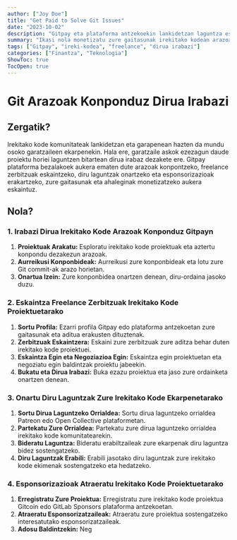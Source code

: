 ```yaml
---
author: ["Joy Doe"]
title: "Get Paid to Solve Git Issues"
date: "2023-10-02"
description: "Gitpay eta plataforma antzekoekin lankidetzan laguntza eskatuz eta proiektuetara ekarpenak eginez diru irabazteko gida bat."
summary: "Ikasi nola monetizatu zure gaitasunak irekitako kodean arazoak konponduz, freelance zerbitzuak eskainiz, diru laguntzak onartuz eta esponsorizazioak jasotuz Gitpay eta beste plataforma batzuetan."
tags: ["Gitpay", "ireki-kodea", "freelance", "dirua irabazi"]
categories: ["Finantza", "Teknologia"]
ShowToc: true
TocOpen: true
---
```


# Git Arazoak Konponduz Dirua Irabazi

## Zergatik?

Irekitako kode komunitateak lankidetzan eta garapenean hazten da mundu osoko garatzaileen ekarpenekin. Hala ere, garatzaile askok ezezagun daude proiektu horiei laguntzen bitartean dirua irabaz dezakete ere. Gitpay plataforma bezalakoek aukera ematen dute arazoak konpontzeko, freelance zerbitzuak eskaintzeko, diru laguntzak onartzeko eta esponsorizazioak erakartzeko, zure gaitasunak eta ahaleginak monetizatzeko aukera eskaintuz.

## Nola?

### 1. Irabazi Dirua Irekitako Kode Arazoak Konponduz Gitpayn

1. **Proiektuak Arakatu:** Esploratu irekitako kode proiektuak eta aztertu konpondu dezakezun arazoak.
2. **Aurreikusi Konponbideak:** Aurreikusi zure konponbideak eta lotu zure Git commit-ak arazo horietan.
3. **Onartua Izein:** Zure konponbidea onartzen denean, diru-ordaina jasoko duzu.

### 2. Eskaintza Freelance Zerbitzuak Irekitako Kode Proiektuetarako

1. **Sortu Profila:** Ezarri profila Gitpay edo plataforma antzekoetan zure gaitasunak eta aditua erakusten dituztenak.
2. **Zerbitzuak Eskaintzera:** Eskaini zure zerbitzuak zure aditza behar duten irekitako kode proiektuei.
3. **Eskaintza Egin eta Negoziazioa Egin:** Eskaintza egin proiektuetan eta negoziatu egin baldintzak proiektu jabeekin.
4. **Bukatu eta Dirua Irabazi:** Buka ezazu proiektua eta jaso zure ordainketa onartzen denean.

### 3. Onartu Diru Laguntzak Zure Irekitako Kode Ekarpenetarako

1. **Sortu Dirua Laguntzeko Orrialdea:** Sortu dirua laguntzeko orrialdea Patreon edo Open Collective plataformetan.
2. **Partekatu Zure Orrialdea:** Partekatu zure dirua laguntzeko orrialdea irekitako kode komunitatearekin.
3. **Bideratu Laguntza:** Bideratu erabiltzaileak zure ekarpenak diru laguntza bidez sostengatzeko.
4. **Diru Laguntzak Erabili:** Erabili jasotako diru laguntzak zure irekitako kode ekimenak sostengatzeko eta hedatzeko.

### 4. Esponsorizazioak Atraeratu Irekitako Kode Proiektuetarako

1. **Erregistratu Zure Proiektua:** Erregistratu zure irekitako kode proiektua Gitcoin edo GitLab Sponsors plataforma antzekoetan.
2. **Atraeratu Esponsorizatzaileak:** Atraeratu zure proiektua sostengatzeko interesatutako esponsorizatzaileak.
3. **Adosu Baldintzekin:** Neg
